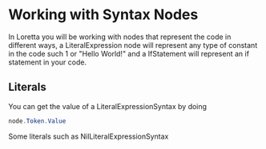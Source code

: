 # Working with Syntax Nodes
In Loretta you will be working with nodes that represent the code in different ways, a LiteralExpression node will represent any type of constant in the code such 1 or "Hello World!" and a IfStatement will represent an if statement in your code.

## Literals
You can get the value of a LiteralExpressionSyntax by doing
```cs
node.Token.Value
```

Some literals such as NilLiteralExpressionSyntax